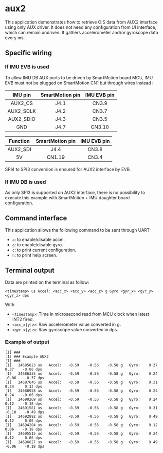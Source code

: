 # aux2

This application demonstrates how to retrieve OIS data from AUX2 interface using only AUX driver. It does not need any configuration from UI interface, which can remain undriven.
It gathers accelerometer and/or gyroscope data every ms.

## Specific wiring

### If IMU EVB is used

To allow IMU DB AUX ports to be driven by SmartMotion board MCU, IMU EVB must not be plugged on SmartMotion CN1 but through wires instead :

| **IMU pin**     | **SmartMotion pin** | **IMU EVB pin** |
| :-----:         | :----:              | :-----:         |
| AUX2_CS         | J4.1                | CN3.9           |
| AUX2_SCLK       | J4.2                | CN3.7           |
| AUX2_SDIO       | J4.3                | CN3.5           |
| GND             | J4.7                | CN3.10          |

| **Function**    | **SmartMotion pin** | **IMU EVB pin** |
| :-----:         | :----:              | :-----:         |
| AUX2_SDI        | J4.4                | CN3.8           |
| 5V              | CN1.19              | CN3.4           |

SPI4 to SPI3 conversion is ensured for AUX2 interface by EVB.

### If IMU DB is used

As only SPI3 is supported on AUX2 interface, there is no possibility to execute this example with SmartMotion + IMU daughter board configuration.

## Command interface

This application allows the following command to be sent through UART:

* `a`: to enable/disable accel.
* `g`: to enable/disable gyro.
* `c`: to print current configuration.
* `h`: to print help screen.

## Terminal output

Data are printed on the terminal as follow:

```
<timestamp> us Accel: <acc_x> <acc_y> <acc_z> g Gyro <gyr_x> <gyr_y> <gyr_z> dps
```

With:
* `<timestamp>`: Time in microsecond read from MCU clock when latest INT2 fired.
* `<acc_x|y|z>`: Raw accelerometer value converted in g.
* `<gyr_x|y|z>`: Raw gyroscope value converted in dps.

### Example of output

```
[I] ###
[I] ### Example AUX2
[I] ###
[I]   24685023 us   Accel:   -0.59    -0.56    -0.58 g   Gyro:    0.37     0.37    -0.06 dps
[I]   24686335 us   Accel:   -0.59    -0.56    -0.58 g   Gyro:    0.24    -0.06    -0.37 dps
[I]   24687646 us   Accel:   -0.59    -0.56    -0.58 g   Gyro:    0.31     0.24     0.12 dps
[I]   24688958 us   Accel:   -0.59    -0.56    -0.58 g   Gyro:    0.24     0.24    -0.06 dps
[I]   24690269 us   Accel:   -0.59    -0.56    -0.58 g   Gyro:    0.24     0.12    -0.18 dps
[I]   24691581 us   Accel:   -0.59    -0.56    -0.58 g   Gyro:    0.31    -0.18    -0.49 dps
[I]   24692892 us   Accel:   -0.59    -0.56    -0.58 g   Gyro:    0.49     0.12     0.06 dps
[I]   24694204 us   Accel:   -0.59    -0.56    -0.58 g   Gyro:    0.12     0.06    -0.18 dps
[I]   24695515 us   Accel:   -0.59    -0.56    -0.58 g   Gyro:    0.24     0.12     0.06 dps
[I]   24696827 us   Accel:   -0.59    -0.56    -0.58 g   Gyro:    0.49    -0.06    -0.18 dps

```

